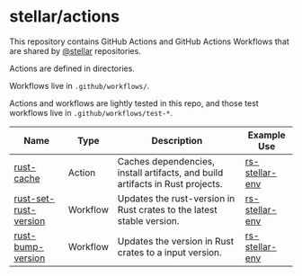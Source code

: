 # stellar/actions
This repository contains GitHub Actions and GitHub Actions Workflows that are shared by [@stellar] repositories.

Actions are defined in directories.

Workflows live in `.github/workflows/`.

Actions and workflows are lightly tested in this repo, and those test workflows
live in `.github/workflows/test-*`.

| Name | Type | Description | Example Use |
| ---- | ---- | ----------- | ----------- |
| [rust-cache] | Action | Caches dependencies, install artifacts, and build artifacts in Rust projects. | [rs-stellar-env] |
| [rust-set-rust-version] | Workflow | Updates the rust-version in Rust crates to the latest stable version. | [rs-stellar-env] |
| [rust-bump-version] | Workflow | Updates the version in Rust crates to a input version. | [rs-stellar-env] |

[@stellar]: https://github.com/stellar

[rust-cache]: ./rust-cache/action.yml
[rust-set-rust-version]: ./.github/workflows/rust-set-rust-version.yml
[rust-bump-version]: ./.github/workflows/rust-bump-version.yml

[rs-stellar-env]: https://github.com/stellar/rs-stellar-env

